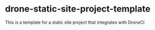 # drone-static-site-project-template
This is a template for a static site project that integrates with DroneCI
